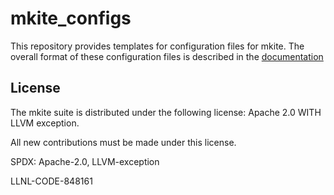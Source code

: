 # mkite_configs

This repository provides templates for configuration files for mkite.
The overall format of these configuration files is described in the [documentation](https://mkite.org/setup/configs.html)

## License

The mkite suite is distributed under the following license: Apache 2.0 WITH LLVM exception.

All new contributions must be made under this license.

SPDX: Apache-2.0, LLVM-exception

LLNL-CODE-848161
